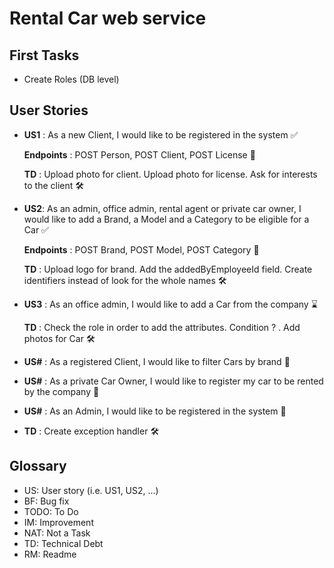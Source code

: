 # Rental Car web service

## First Tasks

- Create Roles (DB level)

## User Stories

- **US1** : As a new Client, I would like to be registered in the system :white_check_mark:

  **Endpoints** : POST Person, POST Client, POST License :link:

  **TD** : Upload photo for client. Upload photo for license. Ask for interests to the client :hammer_and_wrench:

- **US2**: As an admin, office admin, rental agent or private car owner, I would like to add a Brand, a Model and a
  Category to be eligible for a Car :white_check_mark:

  **Endpoints** : POST Brand, POST Model, POST Category :link:

  **TD** : Upload logo for brand. Add the addedByEmployeeId field. Create identifiers instead of look for the whole
  names :hammer_and_wrench:

- **US3** : As an office admin, I would like to add a Car from the company :hourglass:

  **TD** : Check the role in order to add the attributes. Condition ? . Add photos for Car :hammer_and_wrench:

- **US#** : As a registered Client, I would like to filter Cars by brand :rocket:
- **US#** : As a private Car Owner, I would like to register my car to be rented by the company :rocket:
- **US#** : As an Admin, I would like to be registered in the system :rocket:
- **TD** : Create exception handler :hammer_and_wrench:

## Glossary

- US<int>: User story (i.e. US1, US2, ...)
- BF: Bug fix
- TODO: To Do
- IM: Improvement
- NAT: Not a Task
- TD: Technical Debt
- RM: Readme
